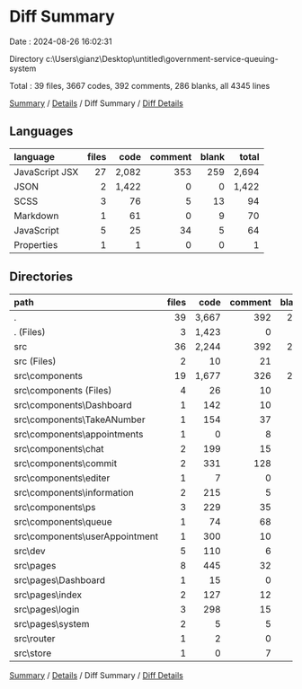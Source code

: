 # Diff Summary

Date : 2024-08-26 16:02:31

Directory c:\\Users\\gianz\\Desktop\\untitled\\government-service-queuing-system

Total : 39 files,  3667 codes, 392 comments, 286 blanks, all 4345 lines

[Summary](results.md) / [Details](details.md) / Diff Summary / [Diff Details](diff-details.md)

## Languages
| language | files | code | comment | blank | total |
| :--- | ---: | ---: | ---: | ---: | ---: |
| JavaScript JSX | 27 | 2,082 | 353 | 259 | 2,694 |
| JSON | 2 | 1,422 | 0 | 0 | 1,422 |
| SCSS | 3 | 76 | 5 | 13 | 94 |
| Markdown | 1 | 61 | 0 | 9 | 70 |
| JavaScript | 5 | 25 | 34 | 5 | 64 |
| Properties | 1 | 1 | 0 | 0 | 1 |

## Directories
| path | files | code | comment | blank | total |
| :--- | ---: | ---: | ---: | ---: | ---: |
| . | 39 | 3,667 | 392 | 286 | 4,345 |
| . (Files) | 3 | 1,423 | 0 | 0 | 1,423 |
| src | 36 | 2,244 | 392 | 286 | 2,922 |
| src (Files) | 2 | 10 | 21 | 0 | 31 |
| src\\components | 19 | 1,677 | 326 | 216 | 2,219 |
| src\\components (Files) | 4 | 26 | 10 | 13 | 49 |
| src\\components\\Dashboard | 1 | 142 | 10 | 22 | 174 |
| src\\components\\TakeANumber | 1 | 154 | 37 | 16 | 207 |
| src\\components\\appointments | 1 | 0 | 8 | -1 | 7 |
| src\\components\\chat | 2 | 199 | 15 | 25 | 239 |
| src\\components\\commit | 2 | 331 | 128 | 31 | 490 |
| src\\components\\editer | 1 | 7 | 0 | 8 | 15 |
| src\\components\\information | 2 | 215 | 5 | 27 | 247 |
| src\\components\\ps | 3 | 229 | 35 | 35 | 299 |
| src\\components\\queue | 1 | 74 | 68 | 16 | 158 |
| src\\components\\userAppointment | 1 | 300 | 10 | 24 | 334 |
| src\\dev | 5 | 110 | 6 | 17 | 133 |
| src\\pages | 8 | 445 | 32 | 52 | 529 |
| src\\pages\\Dashboard | 1 | 15 | 0 | 4 | 19 |
| src\\pages\\index | 2 | 127 | 12 | 17 | 156 |
| src\\pages\\login | 3 | 298 | 15 | 29 | 342 |
| src\\pages\\system | 2 | 5 | 5 | 2 | 12 |
| src\\router | 1 | 2 | 0 | 0 | 2 |
| src\\store | 1 | 0 | 7 | 1 | 8 |

[Summary](results.md) / [Details](details.md) / Diff Summary / [Diff Details](diff-details.md)